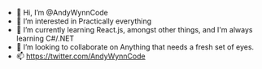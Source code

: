 - 👋 Hi, I’m @AndyWynnCode
- 👀 I’m interested in Practically everything
- 🌱 I’m currently learning React.js, amongst other things, and I'm always learning C#/.NET
- 💞️ I’m looking to collaborate on Anything that needs a fresh set of eyes.
- 📫 https://twitter.com/AndyWynnCode

<!---
AndyWynnCode/AndyWynnCode is a ✨ special ✨ repository because its `README.md` (this file) appears on your GitHub profile.
You can click the Preview link to take a look at your changes.
--->
